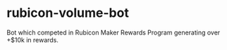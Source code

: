 # rubicon-volume-bot
Bot which competed in Rubicon Maker Rewards Program generating over +$10k in rewards.
